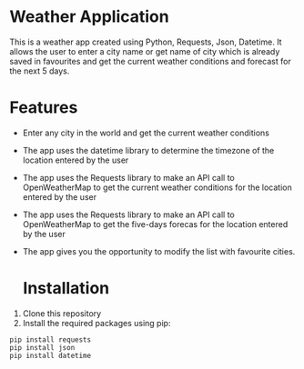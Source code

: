 # Weather Application

This is a weather app created using Python, Requests, Json, Datetime. It allows the user to enter a city name or get name of city which is already saved in favourites and get the current weather conditions and forecast for the next 5 days.


# Features

- Enter any city in the world and get the current weather conditions
- The app uses the datetime library to determine the timezone of the location entered by the user
- The app uses the Requests library to make an API call to OpenWeatherMap to get the current weather conditions for the location entered by the user
- The app uses the Requests library to make an API call to OpenWeatherMap to get the five-days forecas for the location entered by the user
- The app gives you the opportunity to modify the list with favourite cities.


  # Installation

1. Clone this repository 
2. Install the required packages using pip:
   
```shell
pip install requests
pip install json
pip install datetime
```
